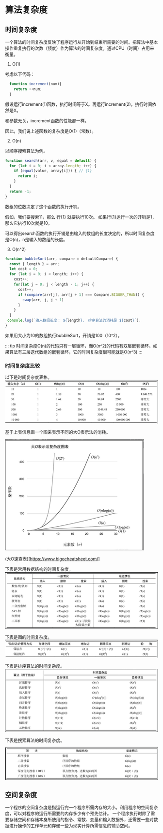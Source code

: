 # 算法复杂度

## 时间复杂度

一个算法的时间复杂度反映了程序运行从开始到结束所需要的时间。把算法中基本操作重复执行的次数（频度）作为算法的时间复杂度。通过CPU（时间）占用来衡量。

1. O(1)

考虑以下代码：

```js
  function increment(num){      
    return ++num;    
  }
```

假设运行increment(1)函数，执行时间等于X。再运行increment(2)，执行时间依然是X。

和参数无关，increment函数的性能都一样。

因此，我们说上述函数的复杂度是O(1)（常数）。

2. O(n)

以顺序搜索算法为例。

```js
function search(arr, v, equal = default) {
  for (let i = 0; i < array.length; i++) {
    if (equal(value, array[i])) { // {1}
      return i;
    }
  }
  return -1;
}
```
数组的位数决定了这个函数的执行开销。

假如，我们要搜索11，那么 行{1} 就要执行10次。
如果行{1}运行一次的开销是1，那么它执行10次就是10。

可以得出search函数的执行开销是由输入的数组的长度决定的，所以时间复杂度是O(n)，n是输入的数组的长度。

3. O(n^2)

```js
function bubbleSort(arr, compare = defaultCompare) {
  const { length } = arr;
  let cost = 0;
  for (let i = 0; i < length; i++) {
    cost++;
    for(let j = 0; j < length - 1; j++) {
      cost++;
      if (compare(arr[j], arr[j + 1] === Compare.BIGGER_THAN)) {
        swap(arr, j, j + 1)
      }
    }
  }
 console.log(`输入数组长度： ${length}， 排序算法的消耗是 ${cost}`); 
}
```
如果用大小为10的数组执行bubbleSort，开销是100（10^2）。

::: tip
时间复杂度O(n)的代码只有一层循环，而O(n^2)的代码有双层嵌套循环。如果算法有三层迭代数组的嵌套循环，它的时间复杂度很可能就是O(n^3)
:::

### 时间复杂度比较

以下是时间复杂度表格。
![An image](./img/table.png)

基于上表信息画一个图来表示不同的大O表示法的消耗。

![An image](./img/line.png)

(大O速查表)[https://www.bigocheatsheet.com/]

下表是常用数据结构的时间复杂度。
![An image](./img/data.png)

下表是图的时间复杂度。
![An image](./img/tu.png)

下表是排序算法的时间复杂度。
![An image](./img/sort.png)

下表是搜索算法的时间复杂度。

![An image](./img/search.png)

##  空间复杂度

一个程序的空间复杂度是指运行完一个程序所需内存的大小。利用程序的空间复杂度，可以对程序的运行所需要的内存多少有个预先估计。
一个程序执行时除了需要存储空间和存储本身所使用的指令、常数、变量和输入数据外，还需要一些对数据进行操作的工作单元和存储一些为现实计算所需信息的辅助空间。

